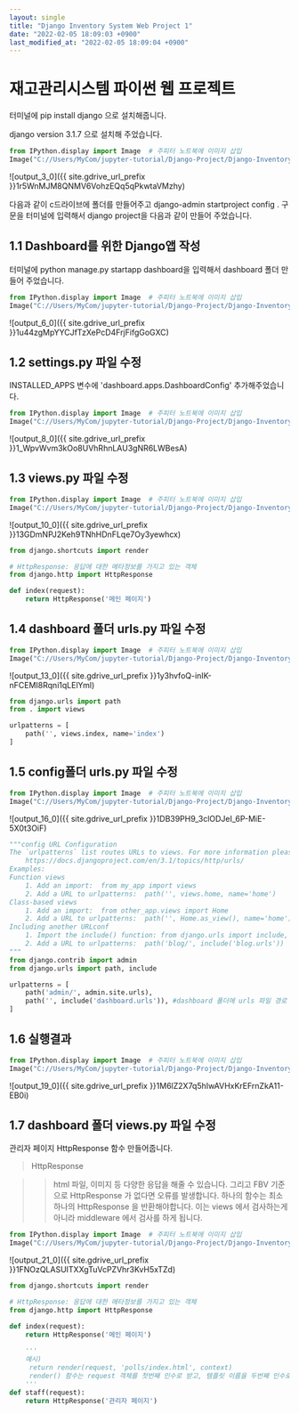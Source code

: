 ```yaml
---
layout: single
title: "Django Inventory System Web Project 1"
date: "2022-02-05 18:09:03 +0900"
last_modified_at: "2022-02-05 18:09:04 +0900"
---
```



# 재고관리시스템 파이썬 웹 프로젝트 

터미널에 pip install django 으로 설치해줍니다.

django version 3.1.7 으로 설치해 주었습니다.


```python
from IPython.display import Image  # 주피터 노트북에 이미지 삽입
Image("C://Users/MyCom/jupyter-tutorial/Django-Project/Django-Inventory-System-Web/data/2.png")
```



![output_3_0]({{ site.gdrive_url_prefix }}1r5WnMJM8QNMV6VohzEQq5qPkwtaVMzhy)
    



다음과 같이 c드라이브에 폴더를 만들어주고 django-admin startproject config . 구문을 터미널에 입력해서 django project을 다음과 같이 만들어 주었습니다.

## 1.1 Dashboard를 위한 Django앱 작성

터미널에 python manage.py startapp dashboard을 입력해서 dashboard 폴더 만들어 주었습니다.


```python
from IPython.display import Image  # 주피터 노트북에 이미지 삽입
Image("C://Users/MyCom/jupyter-tutorial/Django-Project/Django-Inventory-System-Web/data/3.png")
```




      
![output_6_0]({{ site.gdrive_url_prefix }}1u44zgMpYYCJfTzXePcD4FrjFifgGoGXC)



## 1.2 settings.py 파일 수정 

INSTALLED_APPS 변수에 'dashboard.apps.DashboardConfig' 추가해주었습니다.


```python
from IPython.display import Image  # 주피터 노트북에 이미지 삽입
Image("C://Users/MyCom/jupyter-tutorial/Django-Project/Django-Inventory-System-Web/data/4.png")
```




![output_8_0]({{ site.gdrive_url_prefix }}1_WpvWvm3kOo8UVhRhnLAU3gNR6LWBesA)



## 1.3 views.py 파일 수정


```python
from IPython.display import Image  # 주피터 노트북에 이미지 삽입
Image("C://Users/MyCom/jupyter-tutorial/Django-Project/Django-Inventory-System-Web/data/5.png")
```




![output_10_0]({{ site.gdrive_url_prefix }}13GDmNPJ2Keh9TNhHDnFLqe7Oy3yewhcx)




```python
from django.shortcuts import render

# HttpResponse: 응답에 대한 메타정보를 가지고 있는 객체
from django.http import HttpResponse

def index(request):
    return HttpResponse('메인 페이지')
```

## 1.4 dashboard 폴더 urls.py 파일 수정


```python
from IPython.display import Image  # 주피터 노트북에 이미지 삽입
Image("C://Users/MyCom/jupyter-tutorial/Django-Project/Django-Inventory-System-Web/data/6.png")
```



![output_13_0]({{ site.gdrive_url_prefix }}1y3hvfoQ-inIK-nFCEMI8Rqni1qLElYml)
    




```python
from django.urls import path
from . import views

urlpatterns = [
    path('', views.index, name='index')
]
```

## 1.5 config폴더 urls.py 파일 수정


```python
from IPython.display import Image  # 주피터 노트북에 이미지 삽입
Image("C://Users/MyCom/jupyter-tutorial/Django-Project/Django-Inventory-System-Web/data/7.png")
```



![output_16_0]({{ site.gdrive_url_prefix }}1DB39PH9_3clODJeI_6P-MiE-5X0t3OiF)
    




```python
"""config URL Configuration
The `urlpatterns` list routes URLs to views. For more information please see:
    https://docs.djangoproject.com/en/3.1/topics/http/urls/
Examples:
Function views
    1. Add an import:  from my_app import views
    2. Add a URL to urlpatterns:  path('', views.home, name='home')
Class-based views
    1. Add an import:  from other_app.views import Home
    2. Add a URL to urlpatterns:  path('', Home.as_view(), name='home')
Including another URLconf
    1. Import the include() function: from django.urls import include, path
    2. Add a URL to urlpatterns:  path('blog/', include('blog.urls'))
"""
from django.contrib import admin
from django.urls import path, include

urlpatterns = [
    path('admin/', admin.site.urls),
    path('', include('dashboard.urls')), #dashboard 폴더에 urls 파일 경로 설정
]

```

## 1.6 실행결과


```python
from IPython.display import Image  # 주피터 노트북에 이미지 삽입
Image("C://Users/MyCom/jupyter-tutorial/Django-Project/Django-Inventory-System-Web/data/8.png")
```



![output_19_0]({{ site.gdrive_url_prefix }}1M6lZ2X7q5hIwAVHxKrEFrnZkA11-EB0i)



## 1.7 dashboard 폴더 views.py 파일 수정

관리자 페이지 HttpResponse 함수 만들어줍니다.


> HttpResponse

>> html 파일, 이미지 등 다양한 응답을 해줄 수 있습니다. 그리고 FBV 기준으로 HttpResponse 가 없다면 오류를 발생합니다. 하나의 함수는 최소 하나의 HttpResponse 을 반환해야합니다. 이는 views 에서 검사하는게 아니라 middleware 에서 검사를 하게 됩니다.


```python
from IPython.display import Image  # 주피터 노트북에 이미지 삽입
Image("C://Users/MyCom/jupyter-tutorial/Django-Project/Django-Inventory-System-Web/data/9.png")
```




![output_21_0]({{ site.gdrive_url_prefix }}1FNOzQLASUITXXgTuVcPZVhr3KvH5xTZd)




```python
from django.shortcuts import render

# HttpResponse: 응답에 대한 메타정보를 가지고 있는 객체
from django.http import HttpResponse

def index(request):
    return HttpResponse('메인 페이지')
    
    '''
    예시)
     return render(request, 'polls/index.html', context) 
     render() 함수는 request 객체를 첫번째 인수로 받고, 템플릿 이름을 두번째 인수로 받으며, context 사전형 객체를 세전째 선택적(optional) 인수로 받습니다. 인수로 지정된 context로 표현된 템플릿의 HttpResponse 객체가 반환됩니다.
    '''
def staff(request):
    return HttpResponse('관리자 페이지')
```
